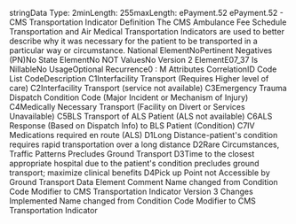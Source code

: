 

stringData Type: 2minLength: 255maxLength: 
ePayment.52
ePayment.52 - CMS Transportation Indicator
Definition
The CMS Ambulance Fee Schedule Transportation and Air Medical Transportation Indicators are used to
better describe why it was necessary for the patient to be transported in a particular way or circumstance.
National ElementNoPertinent Negatives (PN)No
State ElementNo
NOT ValuesNo
Version 2 ElementE07_37
Is NillableNo
UsageOptional
Recurrence0 : M
Attributes
CorrelationID
Code List
CodeDescription
C1Interfacility Transport (Requires Higher level of care)
C2Interfacility Transport (service not available)
C3Emergency Trauma Dispatch Condition Code (Major Incident or Mechanism of Injury)
C4Medically Necessary Transport (Facility on Divert or Services Unavailable)
C5BLS Transport of ALS Patient (ALS not available)
C6ALS Response (Based on Dispatch Info) to BLS Patient (Condition)
C7IV Medications required en route (ALS)
D1Long Distance-patient's condition requires rapid transportation over a long distance
D2Rare Circumstances, Traffic Patterns Precludes Ground Transport
D3Time to the closest appropriate hospital due to the patient's condition precludes ground transport; maximize
clinical benefits
D4Pick up Point not Accessible by Ground Transport
Data Element Comment
Name changed from Condition Code Modifier to CMS Transportation Indicator
Version 3 Changes Implemented
Name changed from Condition Code Modifier to CMS Transportation Indicator